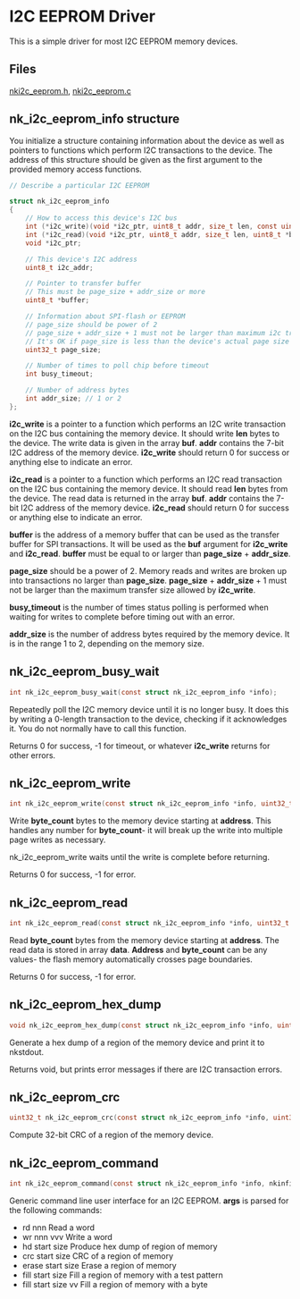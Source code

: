 # I2C EEPROM Driver

This is a simple driver for most I2C EEPROM memory devices.

## Files

[nki2c_eeprom.h](../inc/nki2c_eeprom.h),
[nki2c_eeprom.c](../src/nki2c_eeprom.c)

## nk_i2c_eeprom_info structure

You initialize a structure containing information about the device as well
as pointers to functions which perform I2C transactions to the device.  The
address of this structure should be given as the first argument to the
provided memory access functions.

~~~c
// Describe a particular I2C EEPROM

struct nk_i2c_eeprom_info
{
	// How to access this device's I2C bus
	int (*i2c_write)(void *i2c_ptr, uint8_t addr, size_t len, const uint8_t *buf);
	int (*i2c_read)(void *i2c_ptr, uint8_t addr, size_t len, uint8_t *buf);
	void *i2c_ptr;

	// This device's I2C address
	uint8_t i2c_addr;

	// Pointer to transfer buffer
	// This must be page_size + addr_size or more
	uint8_t *buffer;

	// Information about SPI-flash or EEPROM
	// page_size should be power of 2
	// page_size + addr_size + 1 must not be larger than maximum i2c transfer size
	// It's OK if page_size is less than the device's actual page size
	uint32_t page_size; 

	// Number of times to poll chip before timeout
	int busy_timeout;

	// Number of address bytes
	int addr_size; // 1 or 2
};
~~~

__i2c_write__ is a pointer to a function which performs an I2C write
transaction on the I2C bus containing the memory device.  It should write
__len__ bytes to the device.  The write data is given in the array __buf__. 
__addr__ contains the 7-bit I2C address of the memory device.  __i2c_write__
should return 0 for success or anything else to indicate an error.

__i2c_read__ is a pointer to a function which performs an I2C read
transaction on the I2C bus containing the memory device.  It should read
__len__ bytes from the device.  The read data is returned in the array __buf__. 
__addr__ contains the 7-bit I2C address of the memory device.  __i2c_read__
should return 0 for success or anything else to indicate an error.

__buffer__ is the address of a memory buffer that can be used as the
transfer buffer for SPI transactions.  It will be used as the __buf__
argument for __i2c_write__ and __i2c_read__.  __buffer__ must be equal to or
larger than __page_size__ + __addr_size__.

__page_size__ should be a power of 2.  Memory reads and writes are broken up
into transactions no larger than __page_size__.  __page_size__ +
__addr_size__ + 1 must not be larger than the maximum transfer size allowed
by __i2c_write__.

__busy_timeout__ is the number of times status polling is performed when
waiting for writes to complete before timing out with an error.

__addr_size__ is the number of address bytes required by the memory device. 
It is in the range 1 to 2, depending on the memory size.

## nk_i2c_eeprom_busy_wait

~~~c
int nk_i2c_eeprom_busy_wait(const struct nk_i2c_eeprom_info *info);
~~~

Repeatedly poll the I2C memory device until it is no longer busy.  It does
this by writing a 0-length transaction to the device, checking if it
acknowledges it.  You do not normally have to call this function.

Returns 0 for success, -1 for timeout, or whatever __i2c_write__ returns for
other errors.

## nk_i2c_eeprom_write

~~~c
int nk_i2c_eeprom_write(const struct nk_i2c_eeprom_info *info, uint32_t address, uint8_t *data, uint32_t byte_count);
~~~

Write __byte_count__ bytes to the memory device starting at __address__.  This
handles any number for __byte_count__- it will break up the write into
multiple page writes as necessary.

nk_i2c_eeprom_write waits until the write is complete before returning.

Returns 0 for success, -1 for error.

## nk_i2c_eeprom_read

~~~c
int nk_i2c_eeprom_read(const struct nk_i2c_eeprom_info *info, uint32_t address, uint8_t *data, uint32_t byte_count);
~~~

Read __byte_count__ bytes from the memory device starting at __address__. 
The read data is stored in array __data__.  __Address__ and __byte_count__
can be any values- the flash memory automatically crosses page boundaries.

Returns 0 for success, -1 for error.

## nk_i2c_eeprom_hex_dump

~~~c
void nk_i2c_eeprom_hex_dump(const struct nk_i2c_eeprom_info *info, uint32_t addr, uint32_t len);
~~~

Generate a hex dump of a region of the memory device and print it to
nkstdout.

Returns void, but prints error messages if there are I2C transaction errors.

## nk_i2c_eeprom_crc

~~~c
uint32_t nk_i2c_eeprom_crc(const struct nk_i2c_eeprom_info *info, uint32_t addr, uint32_t len);
~~~

Compute 32-bit CRC of a region of the memory device.

## nk_i2c_eeprom_command

~~~c
int nk_i2c_eeprom_command(const struct nk_i2c_eeprom_info *info, nkinfile_t *args, uint32_t *old_addr);
~~~

Generic command line user interface for an I2C EEPROM.  __args__ is
parsed for the following commands:

* rd nnn             Read a word
* wr nnn vvv         Write a word
* hd start size      Produce hex dump of region of memory
* crc start size     CRC of a region of memory
* erase start size   Erase a region of memory
* fill start size    Fill a region of memory with a test pattern
* fill start size vv Fill a region of memory with a byte

